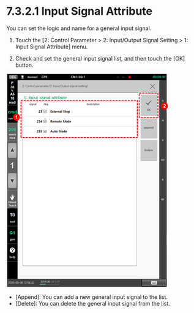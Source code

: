 # 7.3.2.1 Input Signal Attribute

You can set the logic and name for a general input signal.

1.	Touch the \[2: Control Parameter &gt; 2: Input/Output Signal Setting &gt; 1: Input Signal Attribute\] menu. 

2.	Check and set the general input signal list, and then touch the \[OK\] button.

![](../../../.gitbook/assets/image%20%28425%29.png)

* \[Append\]: You can add a new general input signal to the list. 
* \[Delete\]: You can delete the general input signal from the list.





